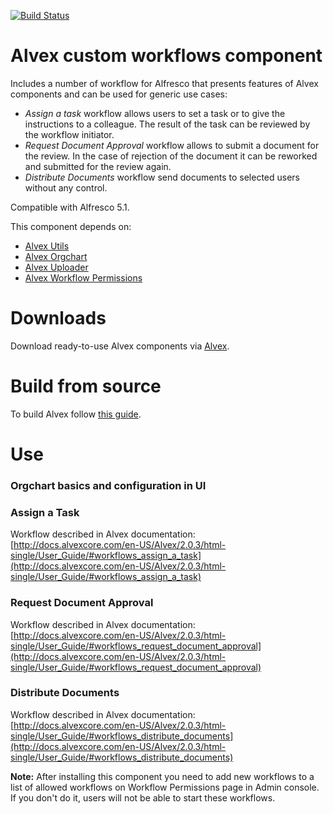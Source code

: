 [![Build Status](https://travis-ci.org/ITDSystems/alvex-custom-workflows.svg?branch=master)](https://travis-ci.org/ITDSystems/alvex-custom-workflows)

Alvex custom workflows component
========================

Includes a number of workflow for Alfresco that presents features of Alvex components and can be used for generic use cases:
* *Assign a task* workflow allows users to set a task or to give the instructions to a colleague. The result of the task can be reviewed by the workflow initiator.
* *Request Document Approval* workflow allows to submit a document for the review. In the case of rejection of the document it can be reworked and submitted for the review again.
* *Distribute Documents* workflow send documents to selected users without any control.

Compatible with Alfresco 5.1.

This component depends on:
* [Alvex Utils](https://github.com/ITDSystems/alvex-utils)
* [Alvex Orgchart](https://github.com/ITDSystems/alvex-orgchart)
* [Alvex Uploader](https://github.com/ITDSystems/alvex-uploader)
* [Alvex Workflow Permissions](https://github.com/ITDSystems/alvex-workflow-permissions)

# Downloads

Download ready-to-use Alvex components via [Alvex](https://github.com/ITDSystems/alvex#downloads).

# Build from source

To build Alvex follow [this guide](https://github.com/ITDSystems/alvex#build-component-from-source).

# Use

### Orgchart basics and configuration in UI

### Assign a Task

Workflow described in Alvex documentation: [http://docs.alvexcore.com/en-US/Alvex/2.0.3/html-single/User_Guide/#workflows_assign_a_task](http://docs.alvexcore.com/en-US/Alvex/2.0.3/html-single/User_Guide/#workflows_assign_a_task)

### Request Document Approval

Workflow described in Alvex documentation: [http://docs.alvexcore.com/en-US/Alvex/2.0.3/html-single/User_Guide/#workflows_request_document_approval](http://docs.alvexcore.com/en-US/Alvex/2.0.3/html-single/User_Guide/#workflows_request_document_approval)

### Distribute Documents

Workflow described in Alvex documentation: [http://docs.alvexcore.com/en-US/Alvex/2.0.3/html-single/User_Guide/#workflows_distribute_documents](http://docs.alvexcore.com/en-US/Alvex/2.0.3/html-single/User_Guide/#workflows_distribute_documents)

**Note:** After installing this component you need to add new workflows to a list of allowed workflows on Workflow Permissions page in Admin console. If you don't do it, users will not be able to start these workflows.


